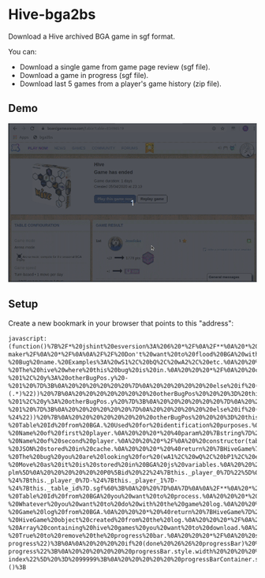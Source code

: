 # Hive-bga2bs
Download a Hive archived BGA game in sgf format.

You can:
* Download a single game from game page review (sgf file).
* Download a game in progress (sgf file).
* Download last 5 games from a player's game history (zip file).

## Demo
![GIF Demo](https://raw.githubusercontent.com/DavidEGx/Hive-bga2bs/master/hive-bga2bs.gif)

## Setup
Create a new bookmark in your browser that points to this "address":

    javascript:(function()%7B%2F*%20jshint%20esversion%3A%206%20*%2F%0A%2F**%0A%20*%20Hive%20bga2bs%0A%20*%0A%20*%20Description%3A%0A%20*%0A%20*%20This%20script%20allows%20you%20to%20download%20a%20Hive%20game%20from%20BoardGameArena%20(BGA)%0A%20*%20as%20a%20sgf%20file%20which%20can%20be%20reviewied%20in%20BoardSpace%20(BS).%0A%20*%0A%20*%20The%20reason%20behind%20this%20is%20BS%20game%20reviewer%20is%20far%20superior.%0A%20*%0A%20*%20Warnings%3A%0A%20*%20I%20had%20to%20reverse%20engineer%20the%20way%20both%20BGA%20and%20BS%20work%20so%20this%20is%20likely%0A%20*%20to%20fail.%20I'll%20try%20to%20fix%20what%20I%20can.%0A%20*%0A%20*%0A%20*%20Usage%3A%0A%20*%201.%20Go%20to%20any%20archived%20Hive%20game%20in%20BGA%20(example%3A%20https%3A%2F%2Fen.boardgamearena.com%2F%23!table%3Ftable%3D46229629)%0A%20*%202.%20Replay%20game.%0A%20*%203.%20Fire%20your%20javascript%20console%20and%20paste%20this%20script.%0A%20*%0A%20*%20As%203%20is%20a%20pain%20in%20the%20ass%20the%20best%20way%20is%20to%20create%20a%20bookmark%20with%20the%20script.%0A%20*%20See%20https%3A%2F%2Fcaiorss.github.io%2Fbookmarklet-maker%2F%0A%20*%2F%0A%0A%2F%2F%20Don't%20want%20to%20flood%20BGA%20with%20too%20may%20requests.%0Aconst%20REQUEST_INTERVAL%20%3D%205000%3B%0Aconst%20MAX_GAMES%20%20%20%20%20%20%20%20%3D%205%3B%0A%0Aconst%20BASE_URL%20%20%20%20%20%20%20%20%20%3D%20window.location.origin%3B%0A%0A%2F**%0A%20*%20Class%20that%20represents%20a%20Hive%20bug.%0A%20*%20Most%20important%20things%20about%20the%20bug%20are%20its%20name%20and%20position.%0A%20*%2F%0Aclass%20Bug%20%7B%0A%0A%20%20%2F**%0A%20%20%20*%20Creates%20a%20new%20bug.%0A%20%20%20*%20%40param%20%7Bstring%7D%20bugName%20-%20Bug%20name.%20Examples%3A%20wS1%2C%20bQ%2C%20wA2%2C%20etc.%0A%20%20%20*%20%40param%20%7BHiveGame%7D%20hive%20%20-%20The%20hive%20where%20this%20bug%20is%20in.%0A%20%20%20*%2F%0A%20%20constructor(bugName%2C%20hive)%20%7B%0A%20%20%20%20this._name%20%20%20%20%20%20%20%20%20%3D%20bugName%3B%0A%20%20%20%20this._bugType%20%20%20%20%20%20%3D%20bugName.charAt(1)%3B%0A%20%20%20%20this._hive%20%20%20%20%20%20%20%20%20%3D%20hive%3B%0A%20%20%20%20this._pos%20%20%20%20%20%20%20%20%20%20%3D%20undefined%3B%0A%20%20%20%20this._lastMovement%20%3D%20undefined%3B%0A%20%20%7D%0A%0A%20%20%2F**%0A%20%20%20*%20%40return%20%7Bobject%7D%20Bug%20position%20in%20the%20form%20%7B%20x%3A%20NUMBER%2C%20y%3A%20NUMBER%20%7D%0A%20%20%20*%2F%0A%20%20get%20position()%20%7B%0A%20%20%20%20return%20this._pos%3B%0A%20%20%7D%0A%0A%20%20%2F**%0A%20%20%20*%20Sets%20the%20position%20of%20this%20bug.%0A%20%20%20*%20Receives%20a%20bug%20position%20string%20in%20bga%20format%20and%20transform%0A%20%20%20*%20that%20into%20row%20and%20column.%0A%20%20%20*%2F%0A%20%20setPositionFromBga(bgaPos)%20%7B%0A%20%20%20%20bgaPos%20%3D%20bgaPos.replace(%22%5C%5C%22%2C%20%22%5C%5C%5C%5C%22)%3B%0A%20%20%20%20this._lastMovement%20%3D%20bgaPos%3B%0A%0A%20%20%20%20if%20(bgaPos%20%3D%3D%3D%20%22.%22)%20%7B%0A%20%20%20%20%20%20this._pos%20%3D%20%7B%20x%3A%2076%2C%20y%3A%2010%20%7D%3B%20%2F%2F%20Equivalent%20to%20position%20%22L%2010%22%20in%20BS%0A%20%20%20%20%7D%0A%20%20%20%20else%20%7B%0A%20%20%20%20%20%20bgaPos%20%3D%20bgaPos.replace(%22wL%22%2C%20%22wL1%22)%3B%0A%20%20%20%20%20%20bgaPos%20%3D%20bgaPos.replace(%22wP%22%2C%20%22wP1%22)%3B%0A%20%20%20%20%20%20bgaPos%20%3D%20bgaPos.replace(%22wM%22%2C%20%22wM1%22)%3B%0A%20%20%20%20%20%20bgaPos%20%3D%20bgaPos.replace(%22bL%22%2C%20%22bL1%22)%3B%0A%20%20%20%20%20%20bgaPos%20%3D%20bgaPos.replace(%22bP%22%2C%20%22bP1%22)%3B%0A%20%20%20%20%20%20bgaPos%20%3D%20bgaPos.replace(%22bM%22%2C%20%22bM1%22)%3B%0A%0A%20%20%20%20%20%20let%20matches%3B%0A%20%20%20%20%20%20let%20otherBugPos%3B%0A%0A%20%20%20%20%20%20%2F%2F%20TODO%3A%20This%20surely%20would%20require%20some%20explanation...%0A%20%20%20%20%20%20if%20(matches%20%3D%20bgaPos.match(%22%5E%2F(.*)%22))%20%7B%0A%20%20%20%20%20%20%20%20otherBugPos%20%20%20%3D%20this._hive.get(matches%5B1%5D).position%3B%0A%20%20%20%20%20%20%20%20this._pos%20%3D%20%7B%20x%3A%20otherBugPos.x%20-%201%2C%20y%3A%20otherBugPos.y%20-%201%20%7D%3B%0A%20%20%20%20%20%20%7D%0A%20%20%20%20%20%20else%20if%20(matches%20%3D%20bgaPos.match(%2F%5E%5C%5C%7B2%7D(.*)%2F))%20%7B%0A%20%20%20%20%20%20%20%20otherBugPos%20%20%20%3D%20this._hive.get(matches%5B1%5D).position%3B%0A%20%20%20%20%20%20%20%20this._pos%20%3D%20%7B%20x%3A%20otherBugPos.x%2C%20y%3A%20otherBugPos.y%20%2B%201%20%7D%3B%0A%20%20%20%20%20%20%7D%0A%20%20%20%20%20%20else%20if%20(matches%20%3D%20bgaPos.match(%22%5E-(.*)%22))%20%7B%0A%20%20%20%20%20%20%20%20otherBugPos%20%20%20%3D%20this._hive.get(matches%5B1%5D).position%3B%0A%20%20%20%20%20%20%20%20this._pos%20%3D%20%7B%20x%3A%20otherBugPos.x%20-%201%2C%20y%3A%20otherBugPos.y%20%7D%3B%0A%20%20%20%20%20%20%7D%0A%20%20%20%20%20%20else%20if%20(matches%20%3D%20bgaPos.match(%22(.*)%3F%2F%24%22))%20%7B%0A%20%20%20%20%20%20%20%20otherBugPos%20%20%20%3D%20this._hive.get(matches%5B1%5D).position%3B%0A%20%20%20%20%20%20%20%20this._pos%20%3D%20%7B%20x%3A%20otherBugPos.x%20%2B%201%2C%20y%3A%20otherBugPos.y%20%2B%201%20%7D%3B%0A%20%20%20%20%20%20%7D%0A%20%20%20%20%20%20else%20if%20(matches%20%3D%20bgaPos.match(%2F(.*)%5C%5C%7B2%7D%24%2F))%20%7B%0A%20%20%20%20%20%20%20%20otherBugPos%20%20%20%3D%20this._hive.get(matches%5B1%5D).position%3B%0A%20%20%20%20%20%20%20%20this._pos%20%3D%20%7B%20x%3A%20otherBugPos.x%2C%20y%3A%20otherBugPos.y%20-%201%20%7D%3B%0A%20%20%20%20%20%20%7D%0A%20%20%20%20%20%20else%20if%20(matches%20%3D%20bgaPos.match(%22(.*)-%24%22))%20%7B%0A%20%20%20%20%20%20%20%20otherBugPos%20%20%20%3D%20this._hive.get(matches%5B1%5D).position%3B%0A%20%20%20%20%20%20%20%20this._pos%20%3D%20%7B%20x%3A%20otherBugPos.x%20%2B%201%2C%20y%3A%20otherBugPos.y%20%7D%3B%0A%20%20%20%20%20%20%7D%0A%20%20%20%20%20%20else%20%7B%0A%20%20%20%20%20%20%20%20otherBugPos%20%20%20%3D%20this._hive.get(bgaPos).position%3B%0A%20%20%20%20%20%20%20%20this._pos%20%3D%20%7B%20x%3A%20otherBugPos.x%2C%20y%3A%20otherBugPos.y%20%7D%3B%0A%20%20%20%20%20%20%7D%0A%20%20%20%20%7D%0A%20%20%7D%0A%0A%20%20%2F**%0A%20%20%20*%20%40return%20%7Bstring%7D%20Last%20movement%20of%20this%20bug%20in%20common%20hive%20notation%0A%20%20%20*%2F%0A%20%20lastMovement()%20%7B%0A%20%20%20%20return%20this._lastMovement%3B%0A%20%20%7D%0A%0A%20%20%2F**%0A%20%20%20*%20%40return%20%7Bstring%7D%20'pick'%20if%20the%20bug%20has%20not%20yet%20been%20places.%20Otherwise%0A%20%20%20*%20%20%20%20%20%20%20%20%20%20%20%20%20%20%20%20%20%20%20will%20return%20'pickb'.%0A%20%20%20*%2F%0A%20%20bsPickCommand()%20%7B%0A%20%20%20%20if%20(this.position%20%3D%3D%3D%20undefined)%20%7B%0A%20%20%20%20%20%20return%20%22pick%22%3B%0A%20%20%20%20%7D%0A%20%20%20%20return%20%22pickb%22%3B%0A%20%20%7D%0A%0A%20%20%2F**%0A%20%20%20*%20%40return%20%7Bstring%7D%20Position%20as%20it%20is%20used%20by%20BoardSpace.%0A%20%20%20*%20%20%20%20%20%20%20%20%20%20%20%20%20%20%20%20%20%20(This%20is%3A%20%22LETTER%20NUMBER%22.%20For%20example%20%22L%2010%22)%0A%20%20%20*%2F%0A%20%20bsPosition()%20%7B%0A%20%20%20%20if%20(this.position%20%3D%3D%3D%20undefined)%20%7B%0A%20%20%20%20%20%20%2F%2F%20Bugs%20in%20the%20reserve%20come%20from%20some%20magic%20position%20in%20boardspace.%0A%20%20%20%20%20%20const%20bugIdx%20%3D%20%7B%0A%20%20%20%20%20%20%20%20%22Q%22%3A%200%2C%0A%20%20%20%20%20%20%20%20%22A%22%3A%201%2C%0A%20%20%20%20%20%20%20%20%22G%22%3A%202%2C%0A%20%20%20%20%20%20%20%20%22B%22%3A%203%2C%0A%20%20%20%20%20%20%20%20%22S%22%3A%204%2C%0A%20%20%20%20%20%20%20%20%22M%22%3A%205%2C%0A%20%20%20%20%20%20%20%20%22L%22%3A%206%2C%0A%20%20%20%20%20%20%20%20%22P%22%3A%207%0A%20%20%20%20%20%20%7D%3B%0A%20%20%20%20%20%20return%20this._name.charAt(0).toUpperCase()%20%2B%20%22%20%22%20%2B%20bugIdx%5Bthis._bugType%5D%3B%0A%0A%20%20%20%20%7D%0A%20%20%20%20return%20String.fromCodePoint(this.position.x)%20%2B%20%22%20%22%20%2B%20this.position.y%3B%0A%20%20%7D%0A%7D%0A%0A%2F**%0A%20*%20Class%20that%20represents%20a%20Hive%20Game.%0A%20*%20Mainly%20a%20bunch%20of%20bugs%20and%20a%20list%20of%20movements.%0A%20*%2F%0Aclass%20HiveGame%20%7B%0A%0A%20%20%2F**%0A%20%20%20*%20Creates%20a%20new%20Hive%20Game.%0A%20%20%20*%20%40param%20%7Bnumber%7D%20tableId%20%20-%20Table%20Id%20from%20BGA.%20Used%20for%20identification%20purposes.%0A%20%20%20*%20%40param%20%7Bstring%7D%20player_0%20-%20Name%20of%20first%20player.%0A%20%20%20*%20%40param%20%7Bstring%7D%20player_1%20-%20Name%20of%20second%20player.%0A%20%20%20*%2F%0A%20%20constructor(tableId%2C%20player_0%2C%20player_1)%20%7B%0A%20%20%20%20this._table_id%20%20%3D%20tableId%3B%0A%20%20%20%20this._player_0%20%20%3D%20player_0%3B%0A%20%20%20%20this._player_1%20%20%3D%20player_1%3B%0A%20%20%20%20this._bugs%20%20%20%20%20%20%3D%20%7B%7D%3B%0A%20%20%20%20this._player%20%20%20%20%3D%20%22P0%22%3B%0A%20%20%20%20this._movements%20%3D%20%5B%5D%3B%0A%20%20%20%20this._moveIdx%20%20%20%3D%201%3B%0A%20%20%7D%0A%0A%20%20%2F**%0A%20%20%20*%20%40param%20%7Bobject%7D%20json%20-%20JSON%20stored%20in%20cache.%0A%20%20%20*%20%40return%20%7BHiveGame%7D%20Returns%20new%20HiveGame%20from%20Cache%0A%20%20%20*%2F%0A%20%20static%20fromCache(json)%20%7B%0A%20%20%20%20const%20theGame%20%3D%20new%20HiveGame(json._table_id%2C%20json._player_0%2C%20json._player_1)%3B%0A%20%20%20%20theGame._movements%20%3D%20json._movements%3B%0A%20%20%20%20theGame._moveIdx%20%20%20%3D%20json._moveIdx%3B%0A%20%20%20%20theGame._player%20%20%20%20%3D%20json._player%3B%0A%20%20%20%20return%20theGame%3B%0A%20%20%7D%0A%0A%20%20%2F**%0A%20%20%20*%20Gets%20a%20bug%20that%20matches%20the%20bug%20name%20from%20the%20Hive.%0A%20%20%20*%20It%20will%20create%20a%20new%20one%20if%20it%20does%20not%20exist%20yet.%0A%20%20%20*%0A%20%20%20*%20%40param%20%7Bstring%7D%20bugName%20-%20The%20bug%20you%20are%20looking%20for%20(wA1%2C%20wQ%2C%20bP1%2C%20etc)%0A%20%20%20*%20%40return%20%7BBug%7D%20The%20requested%20bug.%0A%20%20%20*%2F%0A%20%20get(bugName)%20%7B%0A%20%20%20%20this._bugs%20%3D%20this._bugs%20%7C%7C%20%7B%20%7D%3B%0A%0A%20%20%20%20if%20(!bugName.match(%2F%5Cd%2F)%20%26%26%20!bugName.match(%2FQ%2F))%20%7B%0A%20%20%20%20%20%20bugName%20%2B%3D%20%221%22%3B%0A%20%20%20%20%7D%0A%0A%20%20%20%20if%20(this._bugs%5BbugName%5D)%20%7B%0A%20%20%20%20%20%20return%20this._bugs%5BbugName%5D%3B%0A%20%20%20%20%7D%0A%0A%20%20%20%20const%20bug%20%3D%20new%20Bug(bugName%2C%20this)%3B%0A%20%20%20%20this._bugs%5BbugName%5D%20%3D%20bug%3B%0A%20%20%20%20return%20bug%3B%0A%20%20%7D%0A%0A%20%20%2F**%0A%20%20%20*%20Well%2C%20just%20changes%20the%20current%20player.%0A%20%20%20*%20TODO%3A%20Probably%20this%20can%20be%20deleted%20or%20at%20least%20rewritten%20in%20a%20different%0A%20%20%20*%20manner.%0A%20%20%20*%2F%0A%20%20switchPlayer()%20%7B%0A%20%20%20%20if%20(this._player%20%3D%3D%3D%20%22P0%22)%20%7B%0A%20%20%20%20%20%20this._player%20%3D%20%22P1%22%3B%0A%20%20%20%20%7D%0A%20%20%20%20else%20%7B%0A%20%20%20%20%20%20this._player%20%3D%20%22P0%22%3B%0A%20%20%20%20%7D%0A%20%20%7D%0A%0A%20%20%2F**%0A%20%20%20*%20Adds%20a%20movement%20and%20translates%20it%20into%20a%20more%20BS%20friendly%20way.%0A%20%20%20*%20%40param%20%7Bstring%7D%20bgaMove%20-%20Move%20as%20it%20is%20stored%20in%20BGA%20js%20variables.%0A%20%20%20*%2F%0A%20%20addMovement(bgaMove)%20%7B%0A%20%20%20%20console.debug(%60Adding%20movement%20%24%7BbgaMove%7D%60)%3B%0A%0A%20%20%20%20bgaMove%20%20%20%20%20%20%3D%20bgaMove.match(%2F%5C%5B%3F(.*%3F)%5C%5D%3F%24%2F)%5B1%5D%3B%0A%20%20%20%20const%20bug%20%20%20%20%3D%20this.get(bgaMove.split(%22%20%22)%5B0%5D.trim())%3B%0A%20%20%20%20const%20bgaPos%20%3D%20(bgaMove.split(%22%20%22)%5B1%5D%20%7C%7C%20%22.%22).trim()%3B%0A%0A%20%20%20%20const%20bsPick%20%3D%20%60%24%7Bbug.bsPickCommand()%7D%20%24%7Bbug.bsPosition()%7D%60%3B%0A%20%20%20%20bug.setPositionFromBga(bgaPos)%3B%0A%0A%20%20%20%20this._movements.push(%60%3B%24%7Bthis._player%7D%5B%24%7Bthis._moveIdx%2B%2B%7D%20%24%7BbsPick%7D%20%24%7Bbug._name%7D%5D%60)%3B%0A%20%20%20%20this._movements.push(%60%3B%24%7Bthis._player%7D%5B%24%7Bthis._moveIdx%2B%2B%7D%20dropb%20%24%7Bbug._name%7D%20%24%7Bbug.bsPosition()%7D%20%24%7Bbug.lastMovement()%7D%5D%60)%3B%0A%20%20%20%20this._movements.push(%60%3B%24%7Bthis._player%7D%5B%24%7Bthis._moveIdx%2B%2B%7D%20done%5D%60)%3B%0A%0A%20%20%20%20this.switchPlayer()%3B%0A%20%20%7D%0A%0A%20%20%2F**%0A%20%20%20*%20In%20BGA%20wA2%20can%20appear%20before%20wA1%2C%20BS%20doesn't%20like%20that.%0A%20%20%20*%20Need%20to%20swap%20bugs%20in%20case%20they%20appear%20in%20the%20wrong%20order.%0A%20%20%20*%2F%0A%20%20_fixBugsOrder%20(gameStr)%20%7B%0A%20%20%20%20const%20toFix%20%3D%20%5B%22wA%22%2C%20%22wB%22%2C%20%22wG%22%2C%20%22wS%22%2C%20%22bA%22%2C%20%22bB%22%2C%20%22bG%22%2C%20%22bS%22%5D%3B%0A%0A%20%20%20%20for%20(let%20bug%20of%20toFix)%20%7B%0A%20%20%20%20%20%20let%20needReplacement%20%3D%20true%3B%0A%0A%20%20%20%20%20%20while%20(needReplacement)%20%7B%0A%20%20%20%20%20%20%20%20needReplacement%20%3D%20false%3B%0A%0A%20%20%20%20%20%20%20%20for%20(let%20i%20%3D%201%3B%20i%20%3C%3D%202%3B%20i%2B%2B)%20%7B%0A%20%20%20%20%20%20%20%20%20%20const%20bug1%20%20%20%3D%20bug%20%2B%20i%3B%0A%20%20%20%20%20%20%20%20%20%20const%20bug2%20%20%20%3D%20bug%20%2B%20(i%20%2B%201)%3B%0A%20%20%20%20%20%20%20%20%20%20const%20index1%20%3D%20gameStr.indexOf(bug1)%3B%0A%20%20%20%20%20%20%20%20%20%20const%20index2%20%3D%20gameStr.indexOf(bug2)%3B%0A%20%20%20%20%20%20%20%20%20%20const%20re1%20%3D%20new%20RegExp(bug1%2C%20%22g%22)%3B%0A%20%20%20%20%20%20%20%20%20%20const%20re2%20%3D%20new%20RegExp(bug2%2C%20%22g%22)%3B%0A%0A%20%20%20%20%20%20%20%20%20%20if%20(index2%20%3E%200)%20%7B%0A%20%20%20%20%20%20%20%20%20%20%20%20if%20(index1%20%3C%200)%20%7B%0A%20%20%20%20%20%20%20%20%20%20%20%20%20%20gameStr%20%3D%20gameStr.replace(re2%2C%20bug1)%3B%0A%20%20%20%20%20%20%20%20%20%20%20%20%20%20needReplacement%20%3D%20true%3B%0A%20%20%20%20%20%20%20%20%20%20%20%20%7D%0A%20%20%20%20%20%20%20%20%20%20%20%20else%20if%20(index2%20%3C%20index1)%20%7B%0A%20%20%20%20%20%20%20%20%20%20%20%20%20%20gameStr%20%3D%20gameStr.replace(re2%2C%20%22SWAPME%22)%3B%0A%20%20%20%20%20%20%20%20%20%20%20%20%20%20gameStr%20%3D%20gameStr.replace(re1%2C%20bug2)%3B%0A%20%20%20%20%20%20%20%20%20%20%20%20%20%20gameStr%20%3D%20gameStr.replace(%2FSWAPME%2Fg%2C%20bug1)%3B%0A%20%20%20%20%20%20%20%20%20%20%20%20%20%20needReplacement%20%3D%20true%3B%0A%20%20%20%20%20%20%20%20%20%20%20%20%7D%0A%20%20%20%20%20%20%20%20%20%20%7D%0A%20%20%20%20%20%20%20%20%7D%0A%20%20%20%20%20%20%7D%0A%20%20%20%20%7D%0A%20%20%20%20return%20gameStr%3B%0A%20%20%7D%0A%0A%20%20%2F**%0A%20%20%20*%20Returns%20the%20game%20string%20in%20a%20format%20understandable%20by%20BoardSpace.%0A%20%20%20*%2F%0A%20%20getBsGame%20()%20%7B%0A%20%20%20%20let%20gameStr%20%3D%20%60(%3B%0A%20%20%20%20%20%20GM%5B27%5DVV%5B1%5D%0A%20%20%20%20%20%20SU%5Bhive-plm%5D%0A%20%20%20%20%20%20P0%5Bid%20%22%24%7Bthis._player_0%7D%22%5D%0A%20%20%20%20%20%20P1%5Bid%20%22%24%7Bthis._player_1%7D%22%5D%0A%20%20%20%20%20%20%3B%20P0%5B0%20Start%20P0%5D%0A%20%20%20%20%60%3B%0A%0A%20%20%20%20gameStr%20%2B%3D%20this._movements.join(%22%5Cn%22)%3B%0A%20%20%20%20gameStr%20%2B%3D%20%22%5Cn)%22%3B%0A%0A%20%20%20%20return%20this._fixBugsOrder(gameStr)%3B%0A%20%20%7D%0A%0A%20%20%2F**%0A%20%20%20*%20%40return%20%7Bstring%7D%20Name%20for%20the%20game.%0A%20%20%20*%2F%0A%20%20getBsName%20()%20%7B%0A%20%20%20%20return%20%60bga2bs-%24%7Bthis._player_0%7D-%24%7Bthis._player_1%7D-%24%7Bthis._table_id%7D.sgf%60%3B%0A%20%20%7D%0A%7D%0A%0A%2F**%0A%20*%20Provides%20some%20static%20methods%20to%20deal%20with%20BoardGameArena.%0A%20*%2F%0Aclass%20BGA%20%7B%0A%20%20%2F**%0A%20%20%20*%20Get%20game%20log%20from%20BGA%20for%20a%20single%20table.%0A%20%20%20*%20%40param%20%7Bnumber%7D%20tableId%20%20%20%20-%20Table%20Id%20from%20BGA%20you%20want%20to%20process.%0A%20%20%20*%20%40param%20%7Bfunction%7D%20callback%20-%20Whatever%20you%20want%20to%20do%20with%20the%20game%20log.%0A%20%20%20*%2F%0A%20%20static%20getGame(tableId%2C%20callback)%20%7B%0A%20%20%20%20console.info(%60Getting%20game%20%24%7BtableId%7D%60)%3B%0A%0A%20%20%20%20const%20getGameLog%20%3D%20function%20()%20%7B%0A%20%20%20%20%20%20console.info(%60Getting%20game%20log%20%24%7BtableId%7D%60)%3B%0A%20%20%20%20%20%20dojo.xhrGet(%7B%0A%20%20%20%20%20%20%20%20url%3A%20%60%24%7BBASE_URL%7D%2Farchive%2Farchive%2Flogs.html%60%2C%0A%20%20%20%20%20%20%20%20preventCache%3A%20true%2C%0A%20%20%20%20%20%20%20%20content%3A%20%7B%20table%3A%20tableId%2C%20translated%3A%20true%20%7D%2C%0A%20%20%20%20%20%20%20%20load%3A%20callback%0A%20%20%20%20%20%20%7D)%3B%0A%20%20%20%20%7D%3B%0A%0A%20%20%20%20dojo.xhrGet(%7B%0A%20%20%20%20%20%20url%3A%20%60%24%7BBASE_URL%7D%2Fgamereview%60%2C%0A%20%20%20%20%20%20preventCache%3A%20true%2C%0A%20%20%20%20%20%20content%3A%20%7B%20table%3A%20tableId%2C%20refreshtemplate%3A%201%20%7D%2C%0A%20%20%20%20%20%20load%3A%20getGameLog%0A%20%20%20%20%7D)%3B%0A%20%20%7D%0A%0A%20%20%2F**%0A%20%20%20*%20Parse%20game%20log%20from%20BGA.%0A%20%20%20*%20%40param%20data%20%7Bstring%7D%20-%20Game%20log%20from%20BGA.%0A%20%20%20*%20%40return%20%7BHiveGame%7D%20%20%20-%20HiveGame%20object%20created%20from%20the%20log.%0A%20%20%20*%2F%0A%20%20static%20parseGame(data)%20%7B%0A%20%20%20%20const%20table_id%20%3D%20data%5B0%5D.table_id%3B%0A%20%20%20%20const%20player_0%20%3D%20data%5B1%5D.data%5B0%5D.args.player_name%20%7C%7C%20data%5B3%5D.data%5B0%5D.args.player_name%3B%0A%20%20%20%20const%20player_1%20%3D%20data%5B2%5D.data%5B0%5D.args.player_name%20%7C%7C%20data%5B4%5D.data%5B0%5D.args.player_name%3B%0A%20%20%20%20const%20hiveGame%20%3D%20new%20HiveGame(table_id%2C%20player_0%2C%20player_1)%3B%0A%0A%20%20%20%20for%20(let%20i%20%3D%200%3B%20i%20%3C%20data.length%3B%20i%2B%2B)%20%7B%0A%20%20%20%20%20%20const%20actions%20%3D%20data%5Bi%5D.data%3B%0A%20%20%20%20%20%20for%20(let%20j%20%3D%200%3B%20j%20%3C%20actions.length%3B%20j%2B%2B)%20%7B%0A%20%20%20%20%20%20%20%20const%20action%20%3D%20actions%5Bj%5D%3B%0A%20%20%20%20%20%20%20%20if%20(action.type%20%3D%3D%3D%20%22tokenPlayed%22)%20%7B%0A%20%20%20%20%20%20%20%20%20%20const%20bgaMove%20%3D%20action.args.notation%3B%0A%20%20%20%20%20%20%20%20%20%20if%20(bgaMove.match(%2F.*%20.*%2F))%20%7B%0A%20%20%20%20%20%20%20%20%20%20%20%20hiveGame.addMovement(bgaMove)%3B%0A%20%20%20%20%20%20%20%20%20%20%7D%0A%20%20%20%20%20%20%20%20%20%20else%20%7B%0A%20%20%20%20%20%20%20%20%20%20%20%20%2F%2F%20TODO%3A%20Change%20this.%20It%20does%20not%20make%20sense%20when%20you%20are%20in%20a%20list%20of%20games%0A%20%20%20%20%20%20%20%20%20%20%20%20alert(%22Cannot%20download%20game.%20I%20will%20redirect%20to%20gamereview%20page.%5CnTry%20again%20from%20there.%22)%3B%0A%20%20%20%20%20%20%20%20%20%20%20%20document.location%20%3D%20%60%24%7BBASE_URL%7D%2F%23!gamereview%3Ftable%3D%24%7Btable_id%7D%60%3B%0A%20%20%20%20%20%20%20%20%20%20%7D%0A%20%20%20%20%20%20%20%20%7D%0A%20%20%20%20%20%20%7D%0A%20%20%20%20%7D%0A%20%20%20%20return%20hiveGame%3B%0A%20%20%7D%0A%7D%0A%0A%2F**%0A%20*%20Some%20utitlies%20I%20need%20to%20use.%0A%20*%2F%0Aclass%20Util%20%7B%0A%20%20%2F**%0A%20%20%20*%20Cache%20games%20so%20I%20don't%20query%20BGA%20again%20for%20a%20game%20I%20already%20got.%0A%20%20%20*%2F%0A%20%20static%20cache(tableId%2C%20game)%20%7B%0A%20%20%20%20const%20games%20%3D%20JSON.parse(localStorage.getItem(%22bga2bs%22)%20%7C%7C%20%22%5B%5D%22)%3B%0A%0A%20%20%20%20if%20(game%20%3D%3D%3D%20undefined)%20%7B%0A%20%20%20%20%20%20if%20(games%5BtableId%5D)%20%7B%0A%20%20%20%20%20%20%20%20return%20HiveGame.fromCache(games%5BtableId%5D)%3B%0A%20%20%20%20%20%20%7D%0A%20%20%20%20%20%20return%20false%3B%0A%20%20%20%20%7D%0A%0A%20%20%20%20%2F%2F%20Clean%20_bugs%2C%20otherwise%20stringify%20will%20fail%20due%20to%20cyclic%20structure.%0A%20%20%20%20%2F%2F%20At%20this%20point%20_bugs%20is%20not%20used%20so%20who%20cares.%20TODO%3A%20Bit%20messy%2C%20refactor.%0A%20%20%20%20game._bugs%20%3D%20undefined%3B%0A%0A%20%20%20%20games%5BtableId%5D%20%3D%20game%3B%0A%20%20%20%20localStorage.setItem(%22bga2bs%22%2C%20JSON.stringify(games))%3B%0A%20%20%7D%0A%0A%20%20%2F**%0A%20%20%20*%20Create%20a%20zip%20file%20with%20the%20games%20provided%20a%20download%20them.%0A%20%20%20*%20If%20there%20is%20only%20one%20game%20will%20return%20a%20single%20text%20file%20instead.%0A%20%20%20*%20%40hiveGames%20%7Barray%7D%20-%20Array%20containing%20hive%20games%20you%20want%20to%20download.%0A%20%20%20*%2F%0A%20%20static%20download(hiveGames)%20%7B%0A%20%20%20%20if%20(hiveGames.length%20%3D%3D%3D%201)%20%7B%0A%20%20%20%20%20%20const%20hiveGame%20%3D%20hiveGames%5B0%5D%3B%0A%20%20%20%20%20%20Util._downloadURI(%22data%3Atext%2Fplain%2C%22%20%2B%20encodeURIComponent(hiveGame.getBsGame())%2C%20hiveGame.getBsName())%3B%0A%20%20%20%20%7D%0A%20%20%20%20else%20%7B%0A%20%20%20%20%20%20require(%5B%22https%3A%2F%2Fstuk.github.io%2Fjszip%2Fdist%2Fjszip.js%22%5D%2C%20function(JSZip)%20%7B%0A%20%20%20%20%20%20%20%20const%20zip%20%20%20%20%3D%20new%20JSZip()%3B%0A%20%20%20%20%20%20%20%20const%20folder%20%3D%20zip.folder(%22games%22)%3B%0A%20%20%20%20%20%20%20%20hiveGames.forEach((game)%20%3D%3E%20%7B%0A%20%20%20%20%20%20%20%20%20%20folder.file(game.getBsName()%2C%20game.getBsGame())%3B%0A%20%20%20%20%20%20%20%20%7D)%3B%0A%20%20%20%20%20%20%20%20zip.generateAsync(%7Btype%3A%22base64%22%7D).then(function(base64)%20%7B%0A%20%20%20%20%20%20%20%20%20%20Util._downloadURI(%22data%3Aapplication%2Fzip%3Bbase64%2C%22%20%2B%20base64%2C%20%22games.zip%22)%3B%0A%20%20%20%20%20%20%20%20%7D)%3B%0A%20%20%20%20%20%20%7D)%3B%0A%20%20%20%20%7D%0A%20%20%7D%0A%0A%20%20%2F**%0A%20%20%20*%20Helper%20method%20to%20download%20a%20string%20as%20a%20file.%0A%20%20%20*%2F%0A%20%20static%20_downloadURI(uri%2C%20name)%20%7B%0A%20%20%20%20const%20link%20%3D%20document.createElement(%22a%22)%3B%0A%20%20%20%20link.download%20%3D%20name%3B%0A%20%20%20%20link.href%20%3D%20uri%3B%0A%20%20%20%20document.body.appendChild(link)%3B%0A%20%20%20%20link.click()%3B%0A%20%20%20%20document.body.removeChild(link)%3B%0A%20%20%7D%0A%0A%20%20%2F**%0A%20%20%20*%20Simple%20progress%20bar.%0A%20%20%20*%20%40param%20%7Bboolean%7D%20done%20-%20True%20to%20remove%20the%20progress%20bar.%0A%20%20%20*%2F%0A%20%20static%20progress(done)%20%7B%0A%20%20%20%20let%20progressBar%20%3D%20document.getElementById(%22bga2bs-progress%22)%3B%0A%0A%20%20%20%20if%20(done%20%26%26%20progressBar)%20%7B%0A%20%20%20%20%20%20document.body.removeChild(progressBar.parentNode)%3B%0A%20%20%20%20%7D%0A%20%20%20%20else%20if%20(!progressBar)%20%7B%0A%20%20%20%20%20%20progressBar%20%3D%20document.createElement(%22progress%22)%3B%0A%20%20%20%20%20%20progressBar.id%20%20%20%20%20%20%20%20%20%20%20%20%20%20%20%3D%20%22bga2bs-progress%22%3B%0A%20%20%20%20%20%20progressBar.style.width%20%20%20%20%20%20%3D%20%2275%25%22%3B%0A%20%20%20%20%20%20progressBar.style.height%20%20%20%20%20%3D%20%221.5em%22%3B%0A%20%20%20%20%20%20progressBar.style.float%20%20%20%20%20%20%3D%20%22right%22%3B%0A%20%20%20%20%20%20progressBar.max%20%20%20%20%20%20%20%20%20%20%20%20%20%20%3D%20MAX_GAMES%3B%0A%20%20%20%20%20%20progressBar.value%20%20%20%20%20%20%20%20%20%20%20%20%3D%200%3B%0A%0A%20%20%20%20%20%20const%20progressBarContainer%20%3D%20document.createElement(%22div%22)%3B%0A%20%20%20%20%20%20progressBarContainer.style.backgroundColor%20%3D%20%22white%22%3B%0A%20%20%20%20%20%20progressBarContainer.style.position%20%20%20%3D%20%22fixed%22%3B%0A%20%20%20%20%20%20progressBarContainer.style.width%20%20%20%20%20%20%3D%20%2290%25%22%3B%0A%20%20%20%20%20%20progressBarContainer.style.height%20%20%20%20%20%3D%20%224em%22%3B%0A%20%20%20%20%20%20progressBarContainer.style%5B%22z-index%22%5D%20%3D%2099999%3B%0A%20%20%20%20%20%20progressBarContainer.style.left%20%20%20%20%20%20%20%3D%20%220.5em%22%3B%0A%20%20%20%20%20%20progressBarContainer.style.top%20%20%20%20%20%20%20%20%3D%20%220.5em%22%3B%0A%20%20%20%20%20%20progressBarContainer.style.padding%20%20%20%20%3D%20%2215px%22%3B%0A%20%20%20%20%20%20progressBarContainer.style.border%20%20%20%20%20%3D%20%22solid%201px%20black%22%3B%0A%20%20%20%20%20%20progressBarContainer.appendChild(document.createElement(%22span%22))%3B%0A%20%20%20%20%20%20progressBarContainer.appendChild(progressBar)%3B%0A%20%20%20%20%20%20document.body.appendChild(progressBarContainer)%3B%0A%20%20%20%20%7D%0A%0A%20%20%20%20progressBar.value%20%2B%3D%201%3B%0A%20%20%20%20progressBar.parentNode.querySelector('span').innerText%20%3D%20%60Progress%3A%20%24%7BprogressBar.value%7D%20%2F%20%24%7BMAX_GAMES%7D%60%3B%0A%20%20%7D%0A%7D%0A%0Aif%20(document.URL.match(%2Farchive%5C%2Freplay%2F))%20%7B%0A%20%20const%20hiveGame%20%3D%20BGA.parseGame(g_gamelogs)%3B%0A%20%20Util.download(%5B%20hiveGame%20%5D)%3B%0A%7D%0Aelse%20if%20(document.URL.match(%2Fgamereview%2F))%20%7B%0A%20%20const%20table_id%20%20%3D%20document.URL.match(%2Ftable%3D(%5Cd%2B)%2F)%5B1%5D%3B%0A%20%20const%20players%20%20%20%3D%20Array.from(document.getElementById(%22game_result%22).getElementsByClassName(%22name%22)).map(e%20%3D%3E%20e.textContent)%3B%0A%20%20const%20movements%20%3D%20document.getElementsByClassName(%22gamelogreview%22)%3B%0A%20%20const%20hiveGame%20%20%3D%20(movements%5B0%5D.textContent.split(%22%20%22)%5B0%5D%20%3D%3D%3D%20players%5B0%5D)%0A%20%20%20%20%20%20%20%20%20%20%20%20%20%20%20%20%20%20%20%20%3F%20new%20HiveGame(table_id%2C%20players%5B0%5D%2C%20players%5B1%5D)%0A%20%20%20%20%20%20%20%20%20%20%20%20%20%20%20%20%20%20%20%20%3A%20new%20HiveGame(table_id%2C%20players%5B1%5D%2C%20players%5B0%5D)%3B%0A%0A%20%20for%20(let%20i%20%3D%200%3B%20i%20%3C%20movements.length%3B%20i%2B%2B)%20%7B%0A%20%20%20%20const%20movement%20%3D%20movements%5Bi%5D.textContent%3B%0A%20%20%20%20const%20bgaMove%20%20%3D%20movement.match(%2F%5C%5B(.*)%5C%5D%2F)%3B%0A%20%20%20%20if%20(bgaMove)%20%7B%0A%20%20%20%20%20%20hiveGame.addMovement(bgaMove%5B1%5D.trim())%3B%0A%20%20%20%20%7D%0A%20%20%7D%0A%20%20Util.download(%5B%20hiveGame%20%5D)%3B%0A%7D%0Aelse%20if%20(document.URL.match(%2Fgamestats%2F))%20%7B%0A%20%20alert(%22This%20might%20take%20some%20time.%20Please%20wait%22)%3B%20%2F%2F%20TODO%3A%20Progress%20bar%20or%20something%0A%0A%20%20const%20allLinks%20%20%20%20%3D%20Array.from(document.getElementById(%22gamelist_inner%22).getElementsByTagName(%22a%22))%3B%0A%20%20const%20linkToGames%20%3D%20allLinks.filter(function%20(link)%20%7B%20return%20link.href.match(%2Ftable%2F)%3B%20%7D).slice(0%2C%20MAX_GAMES)%3B%0A%20%20const%20hiveGames%20%20%20%3D%20%5B%5D%3B%0A%0A%20%20const%20processLinks%20%3D%20function%20(linkList)%20%7B%0A%20%20%20%20const%20gameLink%20%3D%20linkList.pop()%3B%0A%20%20%20%20if%20(gameLink%20%3D%3D%3D%20undefined)%20%7B%0A%20%20%20%20%20%20Util.download(hiveGames)%3B%0A%20%20%20%20%20%20Util.progress(%22done%22)%3B%0A%20%20%20%20%7D%0A%20%20%20%20else%20%7B%0A%20%20%20%20%20%20const%20tableURL%20%20%20%3D%20gameLink.href%3B%0A%20%20%20%20%20%20const%20tableId%20%20%20%20%3D%20tableURL.match(%2F%5Cd%2B%2F)%5B0%5D%3B%0A%20%20%20%20%20%20const%20cachedGame%20%3D%20Util.cache(tableId)%3B%0A%20%20%20%20%20%20Util.progress()%3B%0A%0A%20%20%20%20%20%20if%20(cachedGame)%20%7B%0A%20%20%20%20%20%20%20%20console.info(%60Getting%20%24%7BtableId%7D%20from%20cache%60)%3B%0A%20%20%20%20%20%20%20%20hiveGames.push(cachedGame)%3B%0A%20%20%20%20%20%20%20%20processLinks(linkList)%3B%0A%20%20%20%20%20%20%7D%0A%20%20%20%20%20%20else%20%7B%0A%20%20%20%20%20%20%20%20BGA.getGame(tableId%2C%20(textLog)%20%3D%3E%20%7B%0A%20%20%20%20%20%20%20%20%20%20const%20json%20%3D%20JSON.parse(textLog)%3B%0A%20%20%20%20%20%20%20%20%20%20if%20(json.status%20%3D%3D%3D%20%220%22)%20%7B%0A%20%20%20%20%20%20%20%20%20%20%20%20console.error(%60Cannot%20get%20data%20for%20this%20table%20%24%7BtableId%7D%3A%20%24%7Bjson.error%7D%60)%3B%0A%20%20%20%20%20%20%20%20%20%20%20%20if%20(json.error%20!%3D%3D%20%22Cannot%20find%20gamenotifs%20log%20file%20of%20an%20archived%20table%22)%20%7B%0A%20%20%20%20%20%20%20%20%20%20%20%20%20%20return%3B%0A%20%20%20%20%20%20%20%20%20%20%20%20%7D%0A%20%20%20%20%20%20%20%20%20%20%7D%0A%20%20%20%20%20%20%20%20%20%20try%20%7B%0A%20%20%20%20%20%20%20%20%20%20%20%20const%20log%20%20%20%20%20%20%3D%20json.data.data.data%3B%0A%20%20%20%20%20%20%20%20%20%20%20%20const%20hiveGame%20%3D%20BGA.parseGame(log)%3B%0A%20%20%20%20%20%20%20%20%20%20%20%20hiveGames.push(hiveGame)%3B%0A%20%20%20%20%20%20%20%20%20%20%20%20Util.cache(tableId%2C%20hiveGame)%3B%0A%20%20%20%20%20%20%20%20%20%20%7D%0A%20%20%20%20%20%20%20%20%20%20catch(err)%20%7B%0A%20%20%20%20%20%20%20%20%20%20%20%20console.error(%22Couldn't%20process%20log%22)%3B%0A%20%20%20%20%20%20%20%20%20%20%7D%0A%0A%20%20%20%20%20%20%20%20%20%20setTimeout(function()%20%7B%0A%20%20%20%20%20%20%20%20%20%20%20%20processLinks(linkList)%3B%0A%20%20%20%20%20%20%20%20%20%20%7D%2C%20REQUEST_INTERVAL)%3B%0A%20%20%20%20%20%20%20%20%7D)%3B%0A%20%20%20%20%20%20%7D%0A%20%20%20%20%7D%0A%20%20%7D%3B%0A%20%20processLinks(linkToGames)%3B%0A%7D%0Aelse%20if%20(document.URL.match(%2Fhive%5C%3Ftable%3D%5Cd%2B%2F))%20%7B%0A%20%20const%20tableId%20%20%20%3D%20document.URL.match(%2Fhive%5C%3Ftable%3D(%5Cd%2B)%2F)%5B1%5D%3B%0A%20%20const%20movements%20%3D%20Array.from(document.getElementById(%22logs%22).getElementsByClassName(%22log_replayable%22)).reverse()%3B%0A%20%20const%20player_0%20%20%3D%20movements%5B0%5D.getElementsByTagName(%22div%22)%5B0%5D.textContent.match(%2F(%5B%5E%5Cs%5D%2B)%5Cs%2F)%5B1%5D%3B%0A%20%20const%20player_1%20%20%3D%20movements%5B1%5D.getElementsByTagName(%22div%22)%5B0%5D.textContent.match(%2F(%5B%5E%5Cs%5D%2B)%5Cs%2F)%5B1%5D%3B%0A%20%20const%20hiveGame%20%20%3D%20new%20HiveGame(tableId%2C%20player_0%2C%20player_1)%3B%0A%0A%20%20if%20(movements%5B0%5D.getElementsByTagName(%22div%22)%5B0%5D.textContent.match(%2Fplaces%20a%20new%2F))%20%7B%0A%20%20%20%20alert(%22Please%20use%20Tournament%20style%20notation%22)%3B%0A%20%20%7D%0A%20%20else%20%7B%0A%20%20%20%20movements.forEach(%20m%20%3D%3E%20%7B%0A%20%20%20%20%20%20const%20text%20%20%20%20%3D%20m.getElementsByTagName(%22div%22)%5B0%5D.textContent%3B%0A%20%20%20%20%20%20const%20moveStr%20%3D%20text.match(%2F%5Cs(.%2B)%24%2F).pop()%3B%0A%20%20%20%20%20%20hiveGame.addMovement(moveStr)%3B%0A%20%20%20%20%7D)%3B%0A%20%20%20%20Util.download(%5B%20hiveGame%20%5D)%3B%0A%20%20%7D%0A%7D%7D)()%3B

